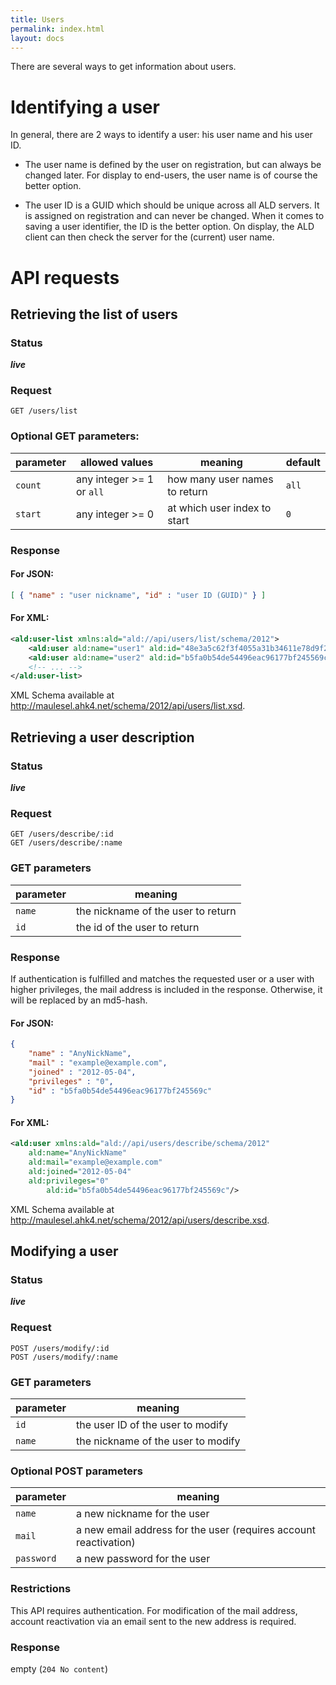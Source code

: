 ```yaml
---
title: Users
permalink: index.html
layout: docs
---
```

There are several ways to get information about users.

# Identifying a user
In general, there are 2 ways to identify a user: his user name and his user ID.

* The user name is defined by the user on registration, but can always be changed later. For display to end-users, the user name is of course the better option.

* The user ID is a GUID which should be unique across all ALD servers. It is assigned on registration and can never be changed. When it comes to saving a user identifier, the ID is the better option. On display, the ALD client can then check the server for the (current) user name.

# API requests
## Retrieving the list of users
### Status
***live***

### Request
```
GET /users/list
```

### Optional GET parameters:

parameter   | allowed values              | meaning                       | default
------------|-----------------------------|-------------------------------|---------
`count`     | any integer >= 1 or `all`   | how many user names to return | `all`
`start`     | any integer >= 0            | at which user index to start  | `0`

### Response
#### For JSON:
```json
[ { "name" : "user nickname", "id" : "user ID (GUID)" } ]
```

#### For XML:
```xml
<ald:user-list xmlns:ald="ald://api/users/list/schema/2012">
    <ald:user ald:name="user1" ald:id="48e3a5c62f3f4055a31b34611e78d9f2"/>
    <ald:user ald:name="user2" ald:id="b5fa0b54de54496eac96177bf245569c"/>
    <!-- ... -->
</ald:user-list>
```
XML Schema available at http://maulesel.ahk4.net/schema/2012/api/users/list.xsd.

## Retrieving a user description
### Status
***live***

### Request
```
GET /users/describe/:id
GET /users/describe/:name
```

### GET parameters
parameter | meaning
----------|------------------------------------
`name`    | the nickname of the user to return
`id`      |  the id of the user to return

### Response

If authentication is fulfilled and matches the requested user or a user with higher privileges, the mail address is included in the response. Otherwise, it will be replaced by an md5-hash.

#### For JSON:
```json
{
    "name" : "AnyNickName",
    "mail" : "example@example.com",
    "joined" : "2012-05-04",
    "privileges" : "0",
    "id" : "b5fa0b54de54496eac96177bf245569c"
}
```

#### For XML:
```xml
<ald:user xmlns:ald="ald://api/users/describe/schema/2012"
	ald:name="AnyNickName"
	ald:mail="example@example.com"
	ald:joined="2012-05-04"
	ald:privileges="0"
        ald:id="b5fa0b54de54496eac96177bf245569c"/>
```
XML Schema available at http://maulesel.ahk4.net/schema/2012/api/users/describe.xsd.


## Modifying a user
### Status
***live***

### Request
```
POST /users/modify/:id
POST /users/modify/:name
```

### GET parameters
parameter | meaning
----------|-------------------------------
`id`      | the user ID of the user to modify
`name`    | the nickname of the user to modify

### Optional POST parameters
parameter | meaning
----------|----------------------
`name`    | a new nickname for the user
`mail`    | a new email address for the user (requires account reactivation)
`password`| a new password for the user

### Restrictions
This API requires authentication. For modification of the mail address, account reactivation via an email sent to the new address is required.

### Response
empty (`204 No content`)